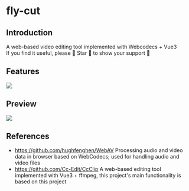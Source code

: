 # fly-cut

## Introduction
A web-based video editing tool implemented with Webcodecs + Vue3 <br/>
If you find it useful, please 🌟 Star 🌟 to show your support 🫣 <br/>

## Features
![](coverImage/map.png)

## Preview
![](coverImage/preview.gif)

## References
- https://github.com/hughfenghen/WebAV Processing audio and video data in browser based on WebCodecs; used for handling audio and video files
- https://github.com/Cc-Edit/CcClip A web-based editing tool implemented with Vue3 + ffmpeg, this project's main functionality is based on this project
